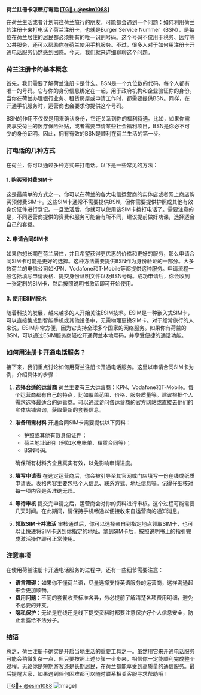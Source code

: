 **荷兰註冊卡怎麽打電話 [[TG💪+ @esim1088](https://t.me/s/esim1088)]**

在荷兰生活或者计划前往荷兰旅行的朋友，可能都会遇到一个问题：如何利用荷兰的注册卡来打电话？荷兰注册卡，也就是Burger Service Nummer（BSN），是每位在荷兰居住的居民都必须拥有的唯一识别号码。这个号码不仅用于税务、医疗等公共服务，还可以帮助你在荷兰使用手机服务。不过，很多人对于如何用注册卡开通电话服务仍然感到困惑。今天，我们就来详细聊聊这个问题。

### 荷兰注册卡的基本概念

首先，我们需要了解荷兰注册卡是什么。BSN是一个九位数的代码，每个人都有唯一的号码。它与你的身份信息绑定在一起，用于政府机构和企业验证你的身份。当你在荷兰办理银行业务、租赁房屋或申请工作时，都需要提供BSN。同样，在开通手机服务时，运营商也会要求你提供这个号码。

BSN的作用不仅仅是用来确认身份，它还关系到你的福利待遇。比如，如果你需要享受荷兰的医疗保险补贴，或者需要申请某些社会福利项目，BSN是你必不可少的身份证明。因此，拥有有效的BSN是顺利在荷兰生活的第一步。

### 打电话的几种方式

在荷兰，你可以通过多种方式来打电话。以下是一些常见的方法：

#### 1. **购买预付费SIM卡**
这是最简单的方式之一。你可以在荷兰的各大电信运营商的实体店或者网上商店购买预付费SIM卡。这些SIM卡通常不需要提供BSN，但你需要提供护照或其他有效身份证件进行登记。一旦激活后，你就可以使用该SIM卡拨打电话了。需要注意的是，不同运营商提供的资费和服务可能会有所不同，建议提前做好功课，选择适合自己的套餐。

#### 2. **申请合同SIM卡**
如果你想长期在荷兰居住，并且希望获得更优惠的价格和更好的服务，那么申请合同SIM卡可能是更好的选择。这种方法需要提供BSN作为身份验证的一部分。大多数荷兰的电信公司如KPN、Vodafone和T-Mobile等都提供这种服务。申请流程一般包括填写申请表格、提交身份证明文件以及BSN号码。成功申请后，你会收到一张定制的SIM卡，然后按照说明书激活即可开始使用。

#### 3. **使用ESIM技术**
随着科技的发展，越来越多的人开始关注ESIM技术。ESIM是一种嵌入式SIM卡，可以直接集成到智能手机或其他设备中，无需物理更换SIM卡。对于经常旅行的人来说，ESIM非常方便，因为它支持全球多个国家的网络服务。如果你有荷兰的BSN，可以通过ESIM服务商轻松开通荷兰本地号码，并享受便捷的通话功能。

### 如何用注册卡开通电话服务？

接下来，我们重点讨论如何用荷兰注册卡开通电话服务。这里以申请合同SIM卡为例，介绍具体的步骤：

1. **选择合适的运营商**
   荷兰主要有三大运营商：KPN、Vodafone和T-Mobile。每个运营商都有自己的特点，比如覆盖范围、价格、服务质量等。建议根据个人需求选择最适合的运营商。可以通过访问各运营商的官方网站或直接去他们的实体店铺咨询，获取最新的套餐信息。

2. **准备所需材料**
   开通合同SIM卡需要提供以下资料：
   - 护照或其他有效身份证件；
   - 荷兰地址证明（例如水电账单、租赁合同等）；
   - BSN号码。

   确保所有材料齐全且真实有效，以免影响申请进度。

3. **填写申请表**
   在选定运营商后，你会被引导至其官网或门店填写一份在线或纸质申请表。表格内容主要包括个人信息、联系方式、地址信息等。记得仔细核对每一项内容是否准确无误。

4. **等待审核**
   提交完申请之后，运营商会对你的资料进行审核。这个过程可能需要几天时间。在此期间，请保持手机畅通以便接收来自运营商的通知消息。

5. **领取SIM卡并激活**
   审核通过后，你可以选择亲自到指定地点领取SIM卡，也可以让快递将SIM卡送到你指定的地址。拿到SIM卡后，按照说明书上的指引完成激活操作即可正常使用。

### 注意事项

在使用荷兰注册卡开通电话服务的过程中，还有一些细节需要注意：

- **语言障碍**：如果你不懂荷兰语，尽量选择支持英语服务的运营商，这样沟通起来会更加顺畅。
- **费用问题**：不同的套餐收费标准各异，务必提前了解清楚各项费用明细，避免不必要的开支。
- **隐私保护**：无论是在线还是线下提交资料时都要注意保护好个人信息安全，防止泄露给不法分子。

### 结语

总之，荷兰注册卡确实是开启当地生活的重要工具之一。虽然用它来开通电话服务可能会稍微复杂一点，但只要按照上述步骤一步步来，相信你一定能顺利完成整个过程。无论你是短期游客还是长期居民，在荷兰都能享受到高质量的通信服务。最后提醒大家，如果遇到任何困难都可以随时联系相关客服寻求帮助哦！

[[TG💪+ @esim1088](https://t.me/s/esim1088) ![Image](https://i.postimg.cc/4NQfJmqS/Snipaste-2025-05-13-00-14-12.png)]